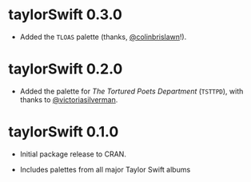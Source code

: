 # taylorSwift 0.3.0

- Added the `TLOAS` palette (thanks, [@colinbrislawn](https://github.com/colinbrislawn)!).

# taylorSwift 0.2.0

- Added the palette for *The Tortured Poets Department* (`TSTTPD`), with thanks to [@victoriasilverman](https://github.com/victoriasilverman).

# taylorSwift 0.1.0

- Initial package release to CRAN.

- Includes palettes from all major Taylor Swift albums 

